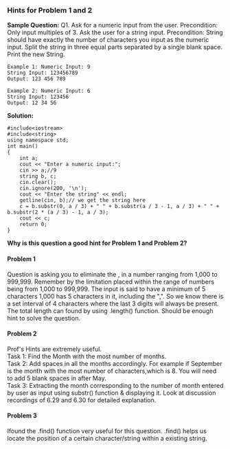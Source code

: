 ### Hints for Problem 1 and 2

**Sample Question:** Q1. Ask for a numeric input from the user. Precondition: Only input multiples of 3. Ask the user for a string input.
Precondition: String should have exactly the number of characters you input as the numeric input. Split the string in three equal parts separated by a single blank space.
Print the new String.
```
Example 1: Numeric Input: 9        
String Input: 123456789         
Output: 123 456 789           
```
```
Example 2: Numeric Input: 6
String Input: 123456
Output: 12 34 56
```

**Solution:** 
```
#include<iostream>
#include<string>
using namespace std;
int main()
{
	int a;
	cout << "Enter a numeric input:";
	cin >> a;//9 
	string b, c;
	cin.clear();
	cin.ignore(200, '\n');
	cout << "Enter the string" << endl;
	getline(cin, b);// we get the string here 
	c = b.substr(0, a / 3) + " " + b.substr(a / 3 - 1, a / 3) + " " + b.substr(2 * (a / 3) - 1, a / 3);
	cout << c;
	return 0;
}
```
**Why is this question a good hint for Problem 1 and Problem 2?**      

#### Problem 1
Question is asking you to eliminate the , in a number ranging from 1,000 to 999,999. Remember by the limitation placed within the range of numbers being from 1,000 to 999,999. The input is said to have a minimum of 5 characters 1,000 has 5 characters in it, including the ",". So we know there is a set interval of 4 characters where the last 3 digits will always be present. The total length can found by using .length() function. Should be enough hint to solve the question. 

#### Problem 2
Prof's Hints are extremely useful.          
Task 1: Find the Month with the most number of months.           
Task 2: Add spaces in all the months accordingly. For example if September is the month with the most number of characters,which is 8. You will need to add 5 blank spaces in after May.            
Task 3: Extracting the month corresponding to the number of month entered by user as input using substr() function & displaying it. Look at discussion recordings of 6.29 and 6.30 for detailed explanation.            


#### Problem 3
Ifound the .find() function very useful for this question. .find() helps us locate the position of a certain character/string within a existing string. 
